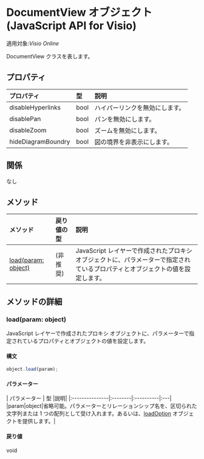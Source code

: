# <a name="documentview-object-javascript-api-for-visio"></a>DocumentView オブジェクト (JavaScript API for Visio)

適用対象:_Visio Online_

DocumentView クラスを表します。

## <a name="properties"></a>プロパティ

| プロパティ       | 型    |説明|
|:---------------|:--------|:----------|
|disableHyperlinks|bool|ハイパーリンクを無効にします。|
|disablePan|bool|パンを無効にします。|
|disableZoom|bool|ズームを無効にします。|
|hideDiagramBoundry|bool|図の境界を非表示にします。|

## <a name="relationships"></a>関係
なし


## <a name="methods"></a>メソッド

| メソッド           | 戻り値の型    |説明|
|:---------------|:--------|:----------|
|[load(param: object)](#loadparam-object)|(非推奨)|JavaScript レイヤーで作成されたプロキシ オブジェクトに、パラメーターで指定されているプロパティとオブジェクトの値を設定します。|

## <a name="method-details"></a>メソッドの詳細


### <a name="loadparam-object"></a>load(param: object)
JavaScript レイヤーで作成されたプロキシ オブジェクトに、パラメーターで指定されているプロパティとオブジェクトの値を設定します。

#### <a name="syntax"></a>構文
```js
object.load(param);
```

#### <a name="parameters"></a>パラメーター
| パラメーター       | 型    |説明|
|:---------------|:--------|:----------|:---|
|param|object|省略可能。パラメーターとリレーションシップ名を、区切られた文字列または 1 つの配列として受け入れます。あるいは、[loadOption](loadoption.md) オブジェクトを提供します。|

#### <a name="returns"></a>戻り値
void
